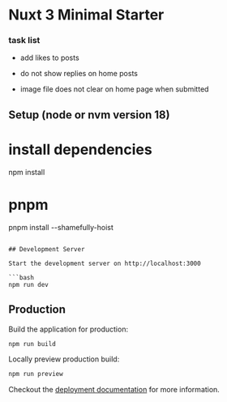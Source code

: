 # Nuxt 3 Minimal Starter

### task list
  
- add likes to posts
  
- do not show replies on home posts 

- image file does not clear on home page when submitted

## Setup (node or nvm version 18)

# install dependencies
npm install

# pnpm
pnpm install --shamefully-hoist
```

## Development Server

Start the development server on http://localhost:3000

```bash
npm run dev
```

## Production

Build the application for production:

```bash
npm run build
```

Locally preview production build:

```bash
npm run preview
```

Checkout the [deployment documentation](https://v3.nuxtjs.org/guide/deploy/presets) for more information.
